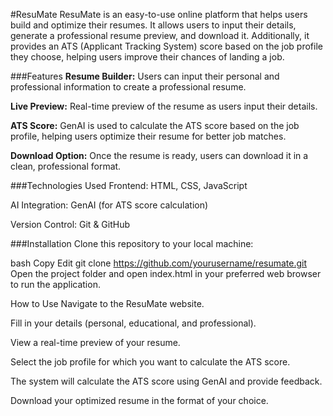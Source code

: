 #ResuMate
ResuMate is an easy-to-use online platform that helps users build and optimize their resumes. It allows users to input their details, generate a professional resume preview, and download it. Additionally, it provides an ATS (Applicant Tracking System) score based on the job profile they choose, helping users improve their chances of landing a job.

###Features
**Resume Builder:** Users can input their personal and professional information to create a professional resume.

**Live Preview:** Real-time preview of the resume as users input their details.

**ATS Score:** GenAI is used to calculate the ATS score based on the job profile, helping users optimize their resume for better job matches.

**Download Option:** Once the resume is ready, users can download it in a clean, professional format.

###Technologies Used
Frontend: HTML, CSS, JavaScript

AI Integration: GenAI (for ATS score calculation)

Version Control: Git & GitHub

###Installation
Clone this repository to your local machine:

bash
Copy
Edit
git clone https://github.com/yourusername/resumate.git
Open the project folder and open index.html in your preferred web browser to run the application.

How to Use
Navigate to the ResuMate website.

Fill in your details (personal, educational, and professional).

View a real-time preview of your resume.

Select the job profile for which you want to calculate the ATS score.

The system will calculate the ATS score using GenAI and provide feedback.

Download your optimized resume in the format of your choice.